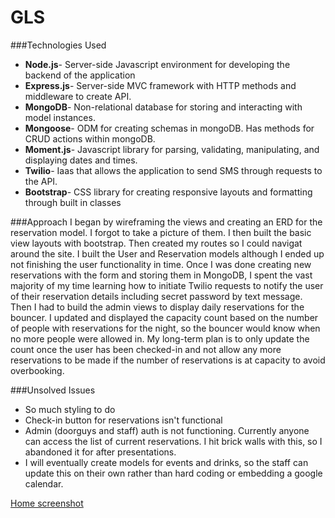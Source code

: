 # GLS

###Technologies Used
* **Node.js**-  Server-side Javascript environment for developing the backend of the application
* **Express.js**-  Server-side MVC framework with HTTP methods and middleware to create API.  
* **MongoDB**-  Non-relational database for storing and interacting with model instances.
* **Mongoose**-  ODM for creating schemas in mongoDB.  Has methods for CRUD actions within mongoDB.
* **Moment.js**-  Javascript library for parsing, validating, manipulating, and displaying dates and times.
* **Twilio**-  Iaas that allows the application to send SMS through requests to the API.
* **Bootstrap**- CSS library for creating responsive layouts and formatting through built in classes
  
###Approach
I began by wireframing the views and creating an ERD for the reservation model.  I forgot to take a picture of them.
I then built the basic view layouts with bootstrap.  Then created my routes so I could navigat around the site.  I built the User and Reservation 
models although I ended up not finishing the user functionality in time.  Once I was done creating new reservations with the form and storing
them in MongoDB, I spent the vast majority of my time learning how to initiate Twilio requests to notify the user of their reservation details including secret password by text message.  Then I had to build the admin views to display daily reservations for the bouncer.  I updated and displayed
the capacity count based on the number of people with reservations for the night, so the bouncer would know when no more people were allowed in.
My long-term plan is to only update the count once the user has been checked-in and not allow any more reservations to be made if the number of reservations is at capacity to avoid overbooking.

###Unsolved Issues
* So much styling to do
* Check-in button for reservations isn't functional
* Admin (doorguys and staff) auth is not functioning. Currently anyone can access the list of current reservations. I hit brick walls with this, so I abandoned it for after presentations.
* I will eventually create models for events and drinks, so the staff can update this on their own rather than hard coding or embedding a google calendar.


[Home screenshot](https://github.com/Jonfurr/GLS/issues/3)
